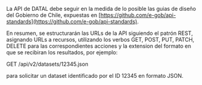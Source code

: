 La API de DATAL debe seguir en la medida de lo posible las guias de 
diseño del Gobierno de Chile, expuestas en 
[https://github.com/e-gob/api-standards](https://github.com/e-gob/api-standards). 

En resumen, se estructurarán las URLs de la API siguiendo el patrón REST, asignando 
URLs a recursos, utilizando los verbos GET, POST, PUT, PATCH, DELETE para las correspondientes 
acciones y la extension del formato en que se recibiran los resultados, por ejemplo:

GET /api/v2/datasets/12345.json

para solicitar un dataset identificado por el ID 12345 en formato JSON.